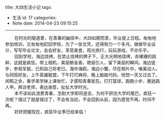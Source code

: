 title: 大四生活小记
tags:
  - 生活
id: 17
categories:
  - Note
date: 2014-04-23 09:15:25
---

<div style="font-size: 14px;"><span style="padding-left: 30px;">在时光的隧道里，在青春的幽径中，大四如期而至，毕业提上日程。匆匆地参加培训，又匆匆地赶回学校，为了一张文凭，还得努力一个多月。做做毕业设计，写写毕业论文，会会好友，享受美食，观光旅行，玩玩游戏，不亦乐乎。</span></div>
<div style="font-size: 14px;"><span style="padding-left: 30px;">回到学校，海边烧烤，在禁止烧烤的牌子下，正大光明地烧烤，赤裸裸的挑衅，这就是疯狂。带上相机，美丽郁金香，艳丽引人，留下美丽的瞬间。海边徒步，参观军舰，已知自己将老已。海中海鸥，海边小蟹，尽在相片中，唯美动人。与同班好友，上午英雄联盟，下午打打麻将，晚上敲敲代码，恍惚一天又过去了。闲暇之余，看学弟学妹上课匆忙，才感知青春犹在。打打篮球，跑跑小步，邂逅路人甲。拜访老师，表达谢意，扯扯大学时光。</span></div>
<div style="font-size: 14px;"><span style="padding-left: 30px;">本不该如此浪费青春，怎耐大学即将逝去，为何不抓住大学的尾巴，疯狂一次呢？错过了就是错过了，不会有当初，不会回到从前，因为感觉不再，时间不再。</span></div>
<div style="font-size: 14px;"><span style="padding-left: 30px;">好好把握现在，疯狂毕业季已经来临！</span>
</div>
